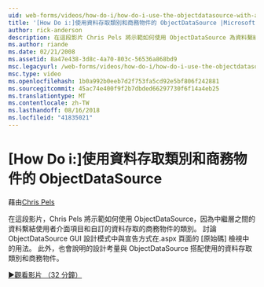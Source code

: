 ```yaml
---
uid: web-forms/videos/how-do-i/how-do-i-use-the-objectdatasource-with-a-data-access-class-and-business-object
title: '[How Do i:]使用資料存取類別和商務物件的 ObjectDataSource |Microsoft Docs'
author: rick-anderson
description: 在這段影片 Chris Pels 將示範如何使用 ObjectDataSource 為資料繫結使用者介面項目和自訂 acc.資料之間的中繼層...
ms.author: riande
ms.date: 02/21/2008
ms.assetid: 8a47e438-3d8c-4a70-803c-56536a868bd9
msc.legacyurl: /web-forms/videos/how-do-i/how-do-i-use-the-objectdatasource-with-a-data-access-class-and-business-object
msc.type: video
ms.openlocfilehash: 1b0a992b0eeb7d2f753fa5cd92e5bf806f242881
ms.sourcegitcommit: 45ac74e400f9f2b7dbded66297730f6f14a4eb25
ms.translationtype: MT
ms.contentlocale: zh-TW
ms.lasthandoff: 08/16/2018
ms.locfileid: "41835021"
---
```

<a name="how-do-i-use-the-objectdatasource-with-a-data-access-class-and-business-object"></a>[How Do i:]使用資料存取類別和商務物件的 ObjectDataSource
====================
藉由[Chris Pels](https://twitter.com/chrispels)

在這段影片，Chris Pels 將示範如何使用 ObjectDataSource，因為中繼層之間的資料繫結使用者介面項目和自訂的資料存取的商務物件的類別。 討論 ObjectDataSource GUI 設計模式中與宣告方式在.aspx 頁面的 [原始碼] 檢視中的用法。 此外，也會說明的設計考量與 ObjectDataSource 搭配使用的資料存取類別和商務物件。

[&#9654;觀看影片 （32 分鐘）](https://channel9.msdn.com/Blogs/ASP-NET-Site-Videos/how-do-i-use-the-objectdatasource-with-a-data-access-class-and-business-object)
